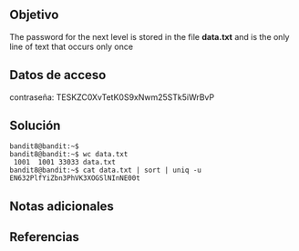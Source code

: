 ## Objetivo
The password for the next level is stored in the file **data.txt** and is the only line of text that occurs only once

## Datos de acceso
contraseña: TESKZC0XvTetK0S9xNwm25STk5iWrBvP

## Solución
```
bandit8@bandit:~$
bandit8@bandit:~$ wc data.txt
 1001  1001 33033 data.txt
bandit8@bandit:~$ cat data.txt | sort | uniq -u
EN632PlfYiZbn3PhVK3XOGSlNInNE00t
```

## Notas adicionales

## Referencias